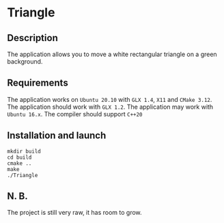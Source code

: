 # Triangle

## Description
The application allows you to move a white rectangular triangle on a green background.

## Requirements
The application works on `Ubuntu 20.10` with `GLX 1.4`, `X11` and `CMake 3.12`.
The application should work with `GLX 1.2`.
The application may work with `Ubuntu 16.x`.
The compiler should support `C++20`

## Installation and launch
`mkdir build` \
`cd build` \
`cmake ..` \
`make` \
`./Triangle`

## N. B.
The project is still very raw, it has room to grow.
